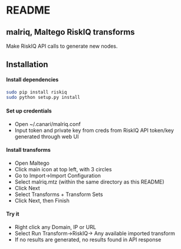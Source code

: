 # README

## malriq, Maltego RiskIQ transforms

Make RiskIQ API calls to generate new nodes.

## Installation

#### Install dependencies

````bash
sudo pip install riskiq
sudo python setup.py install
````

#### Set up credentials
* Open ~/.canari/malriq.conf
* Input token and private key from creds from RiskIQ API token/key generated through web UI

#### Install transforms
* Open Maltego
* Click main icon at top left, with 3 circles
* Go to Import->Import Configuration
* Select malriq.mtz (within the same directory as this README)
* Click Next
* Select Transforms + Transform Sets
* Click Next, then Finish

#### Try it
* Right click any Domain, IP or URL
* Select Run Transform->RiskIQ-> Any available imported transform
* If no results are generated, no results found in API response
